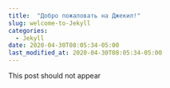 ```yaml
---
title:  "Добро пожаловать на Джекил!"
slug: welcome-to-Jekyll
categories: 
  - Jekyll
date: 2020-04-30T08:05:34-05:00
last_modified_at: 2020-04-30T08:05:34-05:00
---
```


This post should not appear  
